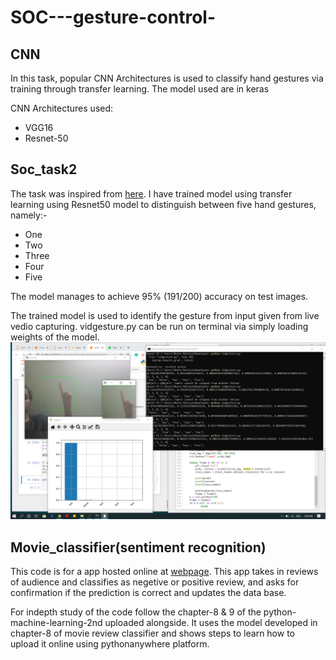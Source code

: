 # SOC---gesture-control-

## CNN
In this task, popular CNN Architectures is used to classify hand gestures via training through transfer learning. The model used are in keras

CNN Architectures used:
- VGG16
- Resnet-50


## Soc_task2 
The task was inspired from [here](https://github.com/asingh33/CNNGestureRecognizer/blob/master/README.md/).
I have trained model using transfer learning using Resnet50 model to distinguish between five hand gestures, namely:-
- One
- Two
- Three
- Four
- Five 

The model manages to achieve 95% (191/200) accuracy on test images.

The trained model is used to identify the gesture from input given from live vedio capturing. 
vidgesture.py can be run on terminal via simply loading weights of the model.
![alt text](https://github.com/Meeta14/SOC---gesture-control-/blob/master/soc_task2/prediction_from_an_vid(1).png)


## Movie_classifier(sentiment recognition)
This code is for a app hosted online at [webpage](http://meetamalviya.pythonanywhere.com/).
This app takes in reviews of audience and classifies as negetive or positive review, and asks for confirmation if the prediction is correct and updates the data base.

For indepth study of the code follow the chapter-8 & 9 of the python-machine-learning-2nd uploaded alongside. It uses the model developed in chapter-8 of movie review classifier and shows steps to learn how to upload it online using pythonanywhere platform.
